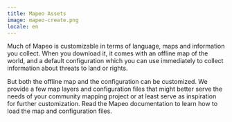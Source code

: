 ```yaml
---
title: Mapeo Assets
image: mapeo-create.png
locale: en
---
```


Much of Mapeo is customizable in terms of language, maps and information you collect. When you download it, it comes with an offline map of the world, and a default configuration which you can use immediately to collect information about threats to land or rights.

But both the offline map and the configuration can be customized. We provide a few map layers and configuration files that might better serve the needs of your community mapping project or at least serve as inspiration for further customization. Read the <app-button :inline="true" :color="true" localUrl=":8082/earthdefenderstoolkit/https://www.earthdefenderstoolkit.com/toolkit/mapeo-monitor-and-document-the-world-around-you/">Mapeo documentation</app-button> to learn how to load the map and configuration files.

<app-button :color="true" localUrl=":8081/files/mbtiles/mbtiles/" text="Offline Map Tiles"></app-button>

<app-button localUrl=":8081/files/mapeo/" text="Mapeo Configuration"></app-button>
